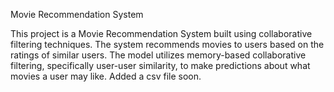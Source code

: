 Movie Recommendation System

This project is a Movie Recommendation System built using collaborative filtering techniques.
The system recommends movies to users based on the ratings of similar users. 
The model utilizes memory-based collaborative filtering, specifically user-user similarity, to make predictions about what movies a user may like.
Added a csv file soon.

